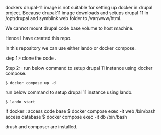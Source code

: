 dockers drupal-11 image is not suitable for setting up docker in drupal project. Because drupal:11 image downloads and setups drupal 11 in /opt/drupal and
symblink web folder to /var/www/html. 

We cannot mount drupal code base volume to host machine.

Hence I have created this repo.

In this repository we can use either lando or docker compose.

step 1:- 
clone the code . 

Step 2:- 
run below command to setup drupal 11 instance using docker compose.
```
$ docker compose up -d
```

run below command to setup drupal 11 instance using lando.

```
$ lando start
```


If docker :
access code base 
$ docker compose exec -it web /bin/bash 
access  database
$ docker compose exec -it db /bin/bash 

drush and composer are installed.  

